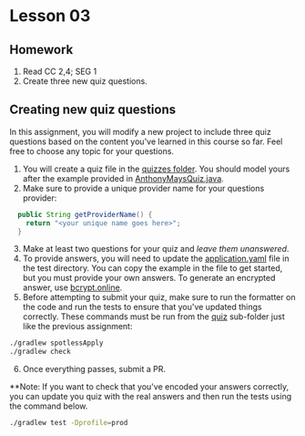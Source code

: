 # Lesson 03

## Homework

1. Read CC 2,4; SEG 1 
1. Create three new quiz questions.

## Creating new quiz questions

In this assignment, you will modify a new project to include three quiz questions based on the content you've learned in this course so far. Feel free to choose any topic for your questions.

1. You will create a quiz file in the [quizzes folder][quizzes-folder]. You should model yours after the example provided in [AnthonyMaysQuiz.java][quiz-example].
2. Make sure to provide a unique provider name for your questions provider:
```java
  public String getProviderName() {
    return "<your unique name goes here>";
  }
```
3. Make at least two questions for your quiz and _leave them unanswered_.
4. To provide answers, you will need to update the [application.yaml][test-config-file] file in the test directory. You can copy the example in the file to get started, but you must provide your own answers. To generate an encrypted answer, use [bcrypt.online](https://bcrypt.online).
5. Before attempting to submit your quiz, make sure to run the formatter on the code and run the tests to ensure that you've updated things correctly. These commands must be run from the [quiz][quiz-folder] sub-folder just like the previous assignment:
```bash
./gradlew spotlessApply
./gradlew check
```
6. Once everything passes, submit a PR.

**Note: If you want to check that you've encoded your answers correctly, you can update you quiz with the real answers and then run the tests using the command below. 
```bash
./gradlew test -Dprofile=prod
```


[quizzes-folder]: ./quiz/lesson_03_quiz/src/main/java/com/codedifferently/lesson3/quizzes/
[quiz-folder]: ./quiz/
[quiz-example]: ./quiz/lesson_03_quiz/src/main/java/com/codedifferently/lesson3/quizzes/AnthonyMaysQuiz.java
[test-config-file]: ./quiz/lesson_03_quiz/src/test/resources/application.yaml
